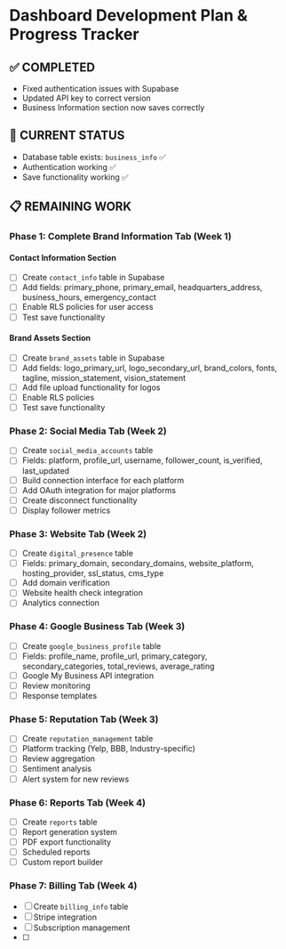 # Dashboard Development Plan & Progress Tracker

## ✅ COMPLETED
- Fixed authentication issues with Supabase
- Updated API key to correct version
- Business Information section now saves correctly

## 🔧 CURRENT STATUS
- Database table exists: `business_info` ✅
- Authentication working ✅
- Save functionality working ✅

## 📋 REMAINING WORK

### Phase 1: Complete Brand Information Tab (Week 1)
#### Contact Information Section
- [ ] Create `contact_info` table in Supabase
- [ ] Add fields: primary_phone, primary_email, headquarters_address, business_hours, emergency_contact
- [ ] Enable RLS policies for user access
- [ ] Test save functionality

#### Brand Assets Section  
- [ ] Create `brand_assets` table in Supabase
- [ ] Add fields: logo_primary_url, logo_secondary_url, brand_colors, fonts, tagline, mission_statement, vision_statement
- [ ] Add file upload functionality for logos
- [ ] Enable RLS policies
- [ ] Test save functionality

### Phase 2: Social Media Tab (Week 2)
- [ ] Create `social_media_accounts` table
- [ ] Fields: platform, profile_url, username, follower_count, is_verified, last_updated
- [ ] Build connection interface for each platform
- [ ] Add OAuth integration for major platforms
- [ ] Create disconnect functionality
- [ ] Display follower metrics

### Phase 3: Website Tab (Week 2)
- [ ] Create `digital_presence` table
- [ ] Fields: primary_domain, secondary_domains, website_platform, hosting_provider, ssl_status, cms_type
- [ ] Add domain verification
- [ ] Website health check integration
- [ ] Analytics connection

### Phase 4: Google Business Tab (Week 3)
- [ ] Create `google_business_profile` table
- [ ] Fields: profile_name, profile_url, primary_category, secondary_categories, total_reviews, average_rating
- [ ] Google My Business API integration
- [ ] Review monitoring
- [ ] Response templates

### Phase 5: Reputation Tab (Week 3)
- [ ] Create `reputation_management` table
- [ ] Platform tracking (Yelp, BBB, Industry-specific)
- [ ] Review aggregation
- [ ] Sentiment analysis
- [ ] Alert system for new reviews

### Phase 6: Reports Tab (Week 4)
- [ ] Create `reports` table
- [ ] Report generation system
- [ ] PDF export functionality
- [ ] Scheduled reports
- [ ] Custom report builder

### Phase 7: Billing Tab (Week 4)
- [ ] Create `billing_info` table
- [ ] Stripe integration
- [ ] Subscription management
- [ ]